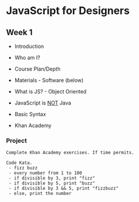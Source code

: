 # JavaScript for Designers

## Week 1
* Introduction
 * Who am I?
 * Course Plan/Depth
 * Materials - Software (below)
 * What is JS? - Object Oriented
 * JavaScript is <u>NOT</u> Java


* Basic Syntax
 * Khan Academy

### Project
```
Complete Khan Academy exercises. If time permits.

Code Kata.
 - fizz buzz
 - every number from 1 to 100
 - if divisible by 3, print "fizz"
 - if divisible by 5, print "buzz"
 - if divisible by 3 && 5, print "fizzbuzz"
 - else, print the number
```
